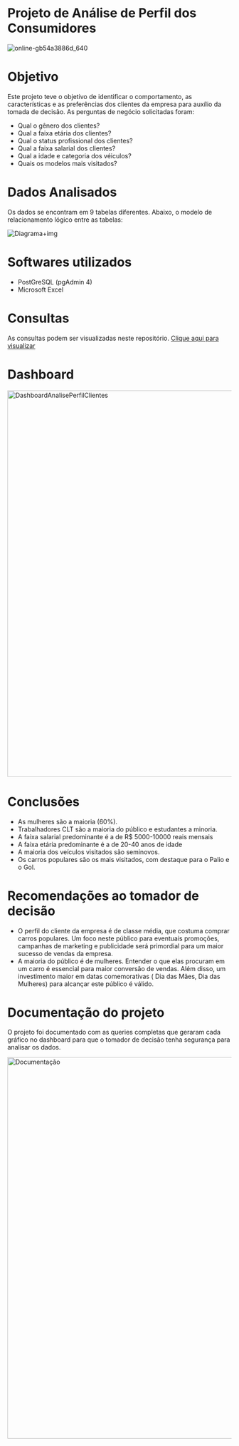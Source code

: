 # Projeto de Análise de Perfil dos Consumidores

![online-gb54a3886d_640](https://user-images.githubusercontent.com/120759992/212311599-bc170875-1f82-4af7-9c4f-e322c032060a.jpg)


# Objetivo

Este projeto teve o objetivo de identificar o comportamento, as características e as preferências dos clientes da empresa para auxílio da tomada de decisão. As perguntas de negócio solicitadas foram:

- Qual o gênero dos clientes?
- Qual a faixa etária dos clientes?
- Qual o status profissional dos clientes?
- Qual a faixa salarial dos clientes?
- Qual a idade e categoria dos véiculos?
- Quais os modelos mais visitados?

# Dados Analisados
Os dados se encontram em 9 tabelas diferentes. Abaixo, o modelo de relacionamento lógico entre as tabelas:



![Diagrama+img](https://user-images.githubusercontent.com/120759992/213865662-97fb9990-c005-4a3b-aad8-26a0eb27d245.PNG)

# Softwares utilizados
- PostGreSQL (pgAdmin 4)
- Microsoft Excel

# Consultas
As consultas podem ser visualizadas neste repositório. [Clique aqui para visualizar](ProjetoAnalisePerfilClientes.sql)

# Dashboard

<img width="867" alt="DashboardAnalisePerfilClientes" src="https://user-images.githubusercontent.com/120759992/212308651-70d2a891-a261-48b6-bd2e-b4ac755f2579.PNG">

# Conclusões
- As mulheres são a maioria (60%).
- Trabalhadores CLT são a maioria do público e estudantes a minoria.
- A faixa salarial predominante é a de R$ 5000-10000 reais mensais
- A faixa etária predominante é a de 20-40 anos de idade
- A maioria dos veículos visitados são seminovos.
- Os carros populares são os mais visitados, com destaque para o Palio e o Gol.

# Recomendações ao tomador de decisão
- O perfil do cliente da empresa é de classe média, que costuma comprar carros populares. Um foco neste público para eventuais promoções, campanhas de marketing e publicidade será primordial para um maior sucesso de vendas da empresa.
- A maioria do público é de mulheres. Entender o que elas procuram em um carro é essencial para maior conversão de vendas. Além disso, um investimento maior em datas comemorativas ( Dia das Mães, Dia das Mulheres) para alcançar este público é válido.



# Documentação do projeto
O projeto foi documentado com as queries completas que geraram cada gráfico no dashboard para que o tomador de decisão tenha segurança para analisar os dados.

<img width="856" alt="Documentação" src="https://user-images.githubusercontent.com/120759992/212308727-72bed17b-1a38-4e8e-81c3-ea0afbf1fb4f.PNG">



